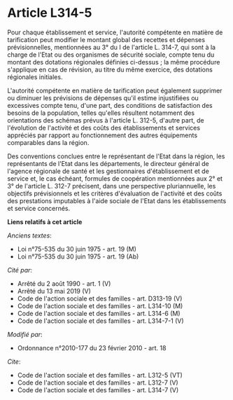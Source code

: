 # Article L314-5

Pour chaque établissement et service, l'autorité compétente en matière de tarification peut modifier le montant global des
recettes et dépenses prévisionnelles, mentionnées au 3° du I de l'article L. 314-7, qui sont à la charge de l'Etat ou des
organismes de sécurité sociale, compte tenu du montant des dotations régionales définies ci-dessus ; la même procédure
s'applique en cas de révision, au titre du même exercice, des dotations régionales initiales. 

L'autorité compétente en matière de tarification peut également supprimer ou diminuer les prévisions de dépenses qu'il estime
injustifiées ou excessives compte tenu, d'une part, des conditions de satisfaction des besoins de la population, telles
qu'elles résultent notamment des orientations des schémas prévus à l'article L. 312-5, d'autre part, de l'évolution de
l'activité et des coûts des établissements et services appréciés par rapport au fonctionnement des autres équipements
comparables dans la région. 

Des conventions conclues entre le représentant de l'Etat dans la région, les représentants de l'Etat dans les départements,
le directeur général de l'agence régionale de santé et les gestionnaires d'établissement et de service et, le cas échéant,
formules de coopération mentionnées aux 2° et 3° de l'article L. 312-7 précisent, dans une perspective pluriannuelle, les
objectifs prévisionnels et les critères d'évaluation de l'activité et des coûts des prestations imputables à l'aide sociale
de l'Etat dans les établissements et service concernés.

**Liens relatifs à cet article**

_Anciens textes_:

  - Loi n°75-535 du 30 juin 1975 - art. 19 (M)
  - Loi n°75-535 du 30 juin 1975 - art. 19 (Ab)

_Cité par_:

  - Arrêté du 2 août 1990 - art. 1 (V)
  - Arrêté du 13 mai 2019 (V)
  - Code de l'action sociale et des familles - art. D313-19 (V)
  - Code de l'action sociale et des familles - art. L314-10 (M)
  - Code de l'action sociale et des familles - art. L314-6 (M)
  - Code de l'action sociale et des familles - art. L314-7-1 (V)

_Modifié par_:

  - Ordonnance n°2010-177 du 23 février 2010 - art. 18

_Cite_:

  - Code de l'action sociale et des familles - art. L312-5 (VT)
  - Code de l'action sociale et des familles - art. L312-7 (V)
  - Code de l'action sociale et des familles - art. L314-7 (V)
